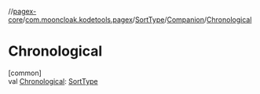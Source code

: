 //[pagex-core](../../../../index.md)/[com.mooncloak.kodetools.pagex](../../index.md)/[SortType](../index.md)/[Companion](index.md)/[Chronological](-chronological.md)

# Chronological

[common]\
val [Chronological](-chronological.md): [SortType](../index.md)
